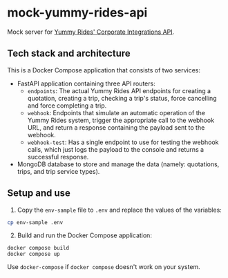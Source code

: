 # mock-yummy-rides-api
Mock server for [Yummy Rides' Corporate Integrations API](https://bump.sh/rodolfofrancoyummy/doc/corporate-integrations-api).


## Tech stack and architecture

This is a Docker Compose application that consists of two services:
- FastAPI application containing three API routers:
  - `endpoints`: The actual Yummy Rides API endpoints for creating a quotation, creating a trip, checking a trip's status, force cancelling and force completing a trip.
  - `webhook`: Endpoints that simulate an automatic operation of the Yummy Rides system, trigger the appropriate call to the webhook URL, and return a response containing the payload sent to the webhook.
  - `webhook-test`: Has a single endpoint to use for testing the webhook calls, which just logs the payload to the console and returns a successful response.
- MongoDB database to store and manage the data (namely: quotations, trips, and trip service types).


## Setup and use

1. Copy the `env-sample` file to `.env` and replace the values of the variables:
```bash
cp env-sample .env
```

2. Build and run the Docker Compose application:
```
docker compose build
docker compose up
```

Use `docker-compose` if `docker compose` doesn't work on your system.
